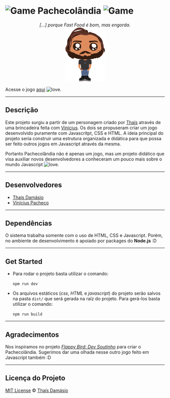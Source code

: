 # ![Game][game] Pachecolândia ![Game][game]

<p align="center">
    <em>
[...] porque Fast Food é bom, mas engorda.</em></br>
  <a href="https://pachecolandia.herokuapp.com/"><img alt="Logo do projeto" src="./assets/img/pachequito.png" /></a>
</p>


Acesse o jogo [aqui](https://pachecolandia.herokuapp.com/) ![love][Heart].
***
## Descrição
Este projeto surgiu a partir de um personagem criado por [Thaís](https://github.com/Thais-Damasio) através de uma brincadeira feita com [Vinícius](https://github.com/vinicpac). Os dois se propuseram criar um jogo desenvolvido puramente com Javascritpt, CSS e HTML. A ideia principal do projeto seria construir uma estrutura organizada e didática para que possa ser feito outros jogos em Javascript através da mesma.

Portanto Pachecolândia não é apenas um jogo, mas um projeto didático que visa auxiliar novos desenvolvedores a conheceram um pouco mais sobre o mundo Javascript ![love][Heart].

***
## Desenvolvedores
* [Thaís Damásio](https://github.com/Thais-Damasio)
* [Vinícius Pacheco](https://github.com/vinicpac)

***
## Dependências
O sistema trabalha somente com o uso de HTML, CSS e Javascript. Porém, no ambiente de desenvolvimento é apoiado por packages do **Node.js** :D

***
## Get Started
* Para rodar o projeto basta utilizar o comando:

    ```npm run dev```

* Os arquivos estáticos (*css*, *HTML* e *javascript*) do projeto serão salvos na pasta `dist/` que será gerada na raíz do projeto. Para gerá-los basta utilizar o comando:

    ```npm run build```

[game]: https://img.icons8.com/nolan/24/visual-game-boy.png "Game"
[heart]: https://img.icons8.com/material-two-tone/24/000000/novel.png "Heart"

***
## Agradecimentos
Nos inspiramos no projeto [*Flappy Bird: Dev Soutinho*](https://github.com/omariosouto/flappy-bird-devsoutinho) para criar o Pachecolândia. Sugerimos dar uma olhada nesse outro jogo feito em Javascript também :D

***
## Licença do Projeto
[MIT License](./LICENSE.md) © [Thaís Damásio](https://github.com/Thais-Damasio)
